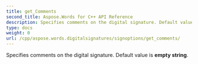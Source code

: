 ```yaml
---
title: get_Comments
second_title: Aspose.Words for C++ API Reference
description: Specifies comments on the digital signature. Default value is empty string. 
type: docs
weight: 0
url: /cpp/aspose.words.digitalsignatures/signoptions/get_comments/
---
```


Specifies comments on the digital signature. Default value is **empty string**. 

